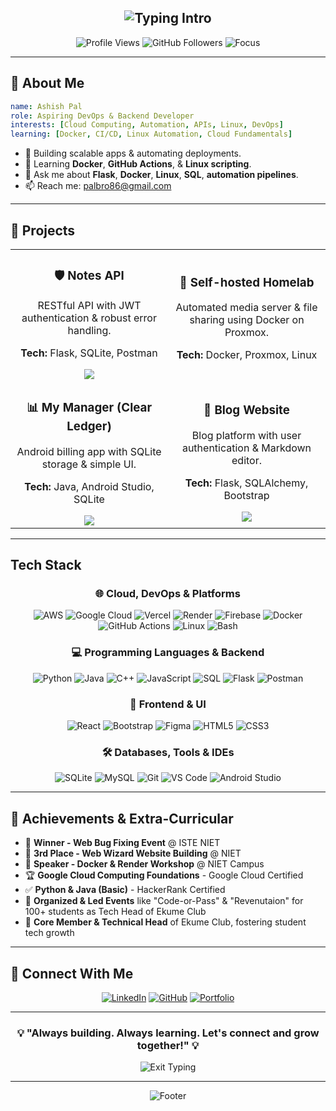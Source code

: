 <div align="center">

## <img src="https://readme-typing-svg.demolab.com?font=Fira+Code&weight=500&size=25&pause=1000&color=00BFFF&center=true&vCenter=true&multiline=true&width=800&height=100&lines=Hi+%F0%9F%91%8B%2C+I'm+Ashish+Pal;Aspiring+DevOps+and+Backend+Developer;Cloud+%7C+Automation+%7C+Backend+%7C+Linux+%7C+Docker+Learner;Self-Paced+Tech+Explorer+%F0%9F%92%BB;Let's+Automate+Things+%F0%9F%9A%80" alt="Typing Intro">

</div>

<div align="center">
  <img src="https://komarev.com/ghpvc/?username=ashupal86&color=blueviolet&style=flat-square&label=Profile+Views" alt="Profile Views" />
  <img src="https://img.shields.io/github/followers/ashupal86?style=flat-square&color=blue" alt="GitHub Followers" />
  <img src="https://img.shields.io/badge/Focus-DevOps%20%7C%20Automation%20%7C%20Cloud-brightgreen?style=flat-square" alt="Focus" />
</div>

---

## 🚀 About Me

```yaml
name: Ashish Pal
role: Aspiring DevOps & Backend Developer
interests: [Cloud Computing, Automation, APIs, Linux, DevOps]
learning: [Docker, CI/CD, Linux Automation, Cloud Fundamentals]
```

- 🔭 Building scalable apps & automating deployments.
- 🌱 Learning **Docker**, **GitHub Actions**, & **Linux scripting**.
- 💬 Ask me about **Flask**, **Docker**, **Linux**, **SQL**, **automation pipelines**.
- 📫 Reach me: palbro86@gmail.com

---

## 🔨 Projects

<div align="center">

<table>
<tr>
<td align="center" width="45%">
<h3>🛡️ Notes API</h3>
<p>RESTful API with JWT authentication & robust error handling.</p>
<p><b>Tech:</b> Flask, SQLite, Postman</p>
<a href="https://github.com/ashupal86/Notes-api"><img src="https://img.shields.io/badge/GitHub-Notes_API-181717?style=for-the-badge&logo=github"></a>

</td>

<td align="center" width="45%">
<h3>🏡 Self-hosted Homelab</h3>
<p>Automated media server & file sharing using Docker on Proxmox.</p>
<p><b>Tech:</b> Docker, Proxmox, Linux</p>

</td>
</tr>

<tr>
<td align="center" width="45%">
<h3>📊 My Manager (Clear Ledger)</h3>
<p>Android billing app with SQLite storage & simple UI.</p>
<p><b>Tech:</b> Java, Android Studio, SQLite</p>
<a href="https://github.com/ashupal86/MyManager"><img src="https://img.shields.io/badge/GitHub-Clear_Ledger-181717?style=for-the-badge&logo=github"></a>
</td>

<td align="center" width="45%">
<h3>📝 Blog Website</h3>
<p>Blog platform with user authentication & Markdown editor.</p>
<p><b>Tech:</b> Flask, SQLAlchemy, Bootstrap</p>
<a href="https://github.com/ashupal86/Blog-Website"><img src="https://img.shields.io/badge/GitHub-Blog-181717?style=for-the-badge&logo=github"></a>

</td>
</tr>
</table>

</div>

---
##  Tech Stack

<div align="center">

### 🌐 Cloud, DevOps & Platforms

![AWS](https://img.shields.io/badge/AWS-FF9900?style=for-the-badge&logo=amazon-aws&logoColor=white)
![Google Cloud](https://img.shields.io/badge/GCP-4285F4?style=for-the-badge&logo=google-cloud&logoColor=white)
![Vercel](https://img.shields.io/badge/Vercel-000000?style=for-the-badge&logo=vercel&logoColor=white)
![Render](https://img.shields.io/badge/Render-46E3B7?style=for-the-badge&logo=render&logoColor=white)
![Firebase](https://img.shields.io/badge/Firebase-FFCA28?style=for-the-badge&logo=firebase&logoColor=black)
![Docker](https://img.shields.io/badge/Docker-2496ED?style=for-the-badge&logo=docker&logoColor=white)
![GitHub Actions](https://img.shields.io/badge/GitHub%20Actions-2088FF?style=for-the-badge&logo=githubactions&logoColor=white)
![Linux](https://img.shields.io/badge/Linux-FCC624?style=for-the-badge&logo=linux&logoColor=black)
![Bash](https://img.shields.io/badge/Bash-4EAA25?style=for-the-badge&logo=gnu-bash&logoColor=white)

### 💻 Programming Languages & Backend
![Python](https://img.shields.io/badge/Python-3776AB?style=for-the-badge&logo=python&logoColor=white)
![Java](https://img.shields.io/badge/Java-ED8B00?style=for-the-badge&logo=java&logoColor=white)
![C++](https://img.shields.io/badge/C++-00599C?style=for-the-badge&logo=c%2B%2B&logoColor=white)
![JavaScript](https://img.shields.io/badge/JavaScript-F7DF1E?style=for-the-badge&logo=javascript&logoColor=black)
![SQL](https://img.shields.io/badge/SQL-4479A1?style=for-the-badge&logo=mysql&logoColor=white)
![Flask](https://img.shields.io/badge/Flask-000000?style=for-the-badge&logo=flask&logoColor=white)
![Postman](https://img.shields.io/badge/Postman-FF6C37?style=for-the-badge&logo=postman&logoColor=white)

### 🎨 Frontend & UI
![React](https://img.shields.io/badge/React-61DAFB?style=for-the-badge&logo=react&logoColor=black)
![Bootstrap](https://img.shields.io/badge/Bootstrap-563D7C?style=for-the-badge&logo=bootstrap&logoColor=white)
![Figma](https://img.shields.io/badge/Figma-F24E1E?style=for-the-badge&logo=figma&logoColor=white)
![HTML5](https://img.shields.io/badge/HTML5-E34F26?style=for-the-badge&logo=html5&logoColor=white)
![CSS3](https://img.shields.io/badge/CSS3-1572B6?style=for-the-badge&logo=css3&logoColor=white)

### 🛠️ Databases, Tools & IDEs
![SQLite](https://img.shields.io/badge/SQLite-003B57?style=for-the-badge&logo=sqlite&logoColor=white)
![MySQL](https://img.shields.io/badge/MySQL-4479A1?style=for-the-badge&logo=mysql&logoColor=white)
![Git](https://img.shields.io/badge/Git-F05032?style=for-the-badge&logo=git&logoColor=white)
![VS Code](https://img.shields.io/badge/VSCode-007ACC?style=for-the-badge&logo=visualstudiocode&logoColor=white)
![Android Studio](https://img.shields.io/badge/Android%20Studio-3DDC84?style=for-the-badge&logo=android-studio&logoColor=white)


</div>

---

## 🏅 Achievements & Extra-Curricular

- 🥇 **Winner - Web Bug Fixing Event** @ ISTE NIET
- 🥉 **3rd Place - Web Wizard Website Building** @ NIET
- 🎤 **Speaker - Docker & Render Workshop** @ NIET Campus
- 🏆 **Google Cloud Computing Foundations** - Google Cloud Certified
- ✅ **Python & Java (Basic)** - HackerRank Certified
- 🎯 **Organized & Led Events** like "Code-or-Pass" & "Revenutaion" for 100+ students as Tech Head of Ekume Club
- 🚀 **Core Member & Technical Head** of Ekume Club, fostering student tech growth

---

## 🤝 Connect With Me

<div align="center">

[![LinkedIn](https://img.shields.io/badge/-LinkedIn-0A66C2?style=for-the-badge&logo=linkedin&logoColor=white)](https://www.linkedin.com/in/ashish-pal-5725a6257/)
[![GitHub](https://img.shields.io/badge/-GitHub-181717?style=for-the-badge&logo=github&logoColor=white)](https://github.com/ashupal86)
[![Portfolio](https://img.shields.io/badge/-Portfolio-FF5722?style=for-the-badge&logo=vercel&logoColor=white)](https://ashu.devinit.in/)

</div>

---

<div align="center">
  <h3>💡 "Always building. Always learning. Let's connect and grow together!" 💡</h3>
  <div align="center">

<img src="https://readme-typing-svg.demolab.com?font=Fira+Code&weight=500&size=24&pause=1000&color=00BFFF&center=true&vCenter=true&width=800&height=80&lines=Thanks+for+visiting+my+profile!+%F0%9F%99%8F;Happy+learning+and+building!+%F0%9F%9A%80" alt="Exit Typing">

</div>

</div>

---

<p align="center">
  <img src="https://capsule-render.vercel.app/api?type=waving&color=gradient&height=100&section=footer" alt="Footer" />
</p>
